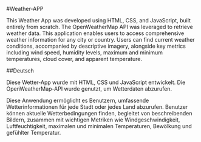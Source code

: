 #Weather-APP

This Weather App was developed using HTML, CSS, and JavaScript, built entirely from scratch. The OpenWeatherMap API was leveraged to retrieve weather data.
This application enables users to access comprehensive weather information for any city or country. 
Users can find current weather conditions, accompanied by descriptive imagery, alongside key metrics including wind speed, humidity levels, maximum and minimum temperatures, cloud cover, and apparent temperature.

##Deutsch

Diese Wetter-App wurde mit HTML, CSS und JavaScript entwickelt. Die OpenWeatherMap-API wurde genutzt, um Wetterdaten abzurufen.

Diese Anwendung ermöglicht es Benutzern, umfassende Wetterinformationen für jede Stadt oder jedes Land abzurufen.
Benutzer können aktuelle Wetterbedingungen finden, begleitet von beschreibenden Bildern, zusammen mit wichtigen Metriken wie Windgeschwindigkeit, Luftfeuchtigkeit, maximalen und minimalen Temperaturen, Bewölkung und gefühlter Temperatur.
